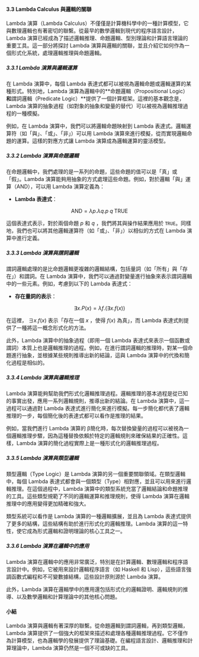 #### **3.3 Lambda Calculus 與邏輯的關聯**

Lambda 演算（Lambda Calculus）不僅僅是計算機科學中的一種計算模型，它與數理邏輯也有著密切的聯繫。從最早的數學邏輯到現代的程序語言設計，Lambda 演算已經成為了描述邏輯推理、命題邏輯、型別理論和計算語言理論的重要工具。這一部分將探討 Lambda 演算與邏輯的關聯，並且介紹它如何作為一個形式化系統，處理邏輯推理與命題邏輯。

##### **3.3.1 Lambda 演算與邏輯運算**

在 Lambda 演算中，每個 Lambda 表達式都可以被視為邏輯命題或邏輯運算的某種形式。特別地，Lambda 演算為邏輯中的**命題邏輯（Propositional Logic）**和**謂詞邏輯（Predicate Logic）**提供了一個計算框架。這裡的基本觀念是，Lambda 演算的抽象過程（如對象的抽象和變量的替代）可以被視為邏輯推理過程的一種模擬。

例如，在 Lambda 演算中，我們可以將邏輯命題映射到 Lambda 表達式。邏輯運算符（如「與」、「或」、「非」）可以用 Lambda 演算來進行模擬，從而實現邏輯命題的運算。這樣的對應方式讓 Lambda 演算成為邏輯運算的靈活模型。

##### **3.3.2 Lambda 演算與命題邏輯**

在命題邏輯中，我們處理的是一系列的命題，這些命題的值可以是「真」或「假」。Lambda 演算能夠用抽象的方式處理這些命題。例如，對於邏輯「與」運算（AND），可以用 Lambda 演算定義為：

- **Lambda 表達式**：  
  
```math
\text{AND} = λp. λq. p \; q \; \text{TRUE}
```

  
  這個表達式表示，對於兩個命題  $`p`$  和  $`q`$ ，我們將其與操作結果應用於 `TRUE`。同樣地，我們也可以將其他邏輯運算符（如「或」、「非」）以相似的方式在 Lambda 演算中進行定義。

##### **3.3.3 Lambda 演算與謂詞邏輯**

謂詞邏輯處理的是比命題邏輯更複雜的邏輯結構，包括量詞（如「所有」與「存在」）和謂詞。在 Lambda 演算中，我們可以通過對變量進行抽象來表示謂詞邏輯中的一些元素。例如，考慮到以下的 Lambda 表達式：

- **存在量詞的表示**：  
  
```math
\exists x. P(x) = λf. (∃ x. f(x))
```


  在這裡， $`∃ x. f(x)`$  表示「存在一個  $`x`$ ，使得  $`f(x)`$  為真」，而 Lambda 表達式則提供了一種將這一概念形式化的方法。

此外，Lambda 演算中的抽象過程（即用一個 Lambda 表達式來表示一個函數或謂詞）本質上也是邏輯推理的過程。例如，在進行謂詞邏輯的推理時，對某一個命題進行抽象，並根據某些規則推導出新的結論，這與 Lambda 演算中的代換和簡化過程是相似的。

##### **3.3.4 Lambda 演算與邏輯推理**

Lambda 演算能夠幫助我們形式化邏輯推理過程。邏輯推理的基本過程是從已知的事實出發，應用一系列邏輯規則，推導出新的結論。在 Lambda 演算中，這一過程可以通過對 Lambda 表達式進行簡化來進行模擬。每一步簡化都代表了邏輯推理的一步，每個簡化後的表達式都可以看作是推理的結果。

例如，當我們進行 Lambda 演算的 β簡化時，每次替換變量的過程可以被視為一個邏輯推理步驟，因為這種替換依賴於特定的邏輯規則來確保結果的正確性。這樣，Lambda 演算的簡化過程實際上是一種形式化的邏輯推理過程。

##### **3.3.5 Lambda 演算與類型邏輯**

類型邏輯（Type Logic）是 Lambda 演算的另一個重要關聯領域。在類型邏輯中，每個 Lambda 表達式都會與一個類型（Type）相對應，並且可以用來進行邏輯推理。在這個過程中，Lambda 演算中的類型系統充當了邏輯結論和命題推理的工具。這些類型規範了不同的邏輯運算和推理規則，使得 Lambda 演算在邏輯推理中的應用變得更加精確和強大。

類型系統可以看作是 Lambda 演算的一種邏輯擴展，並且為 Lambda 表達式提供了更多的結構，這些結構有助於進行形式化的邏輯推理。Lambda 演算的這一特性，使它成為形式邏輯和證明理論的核心工具之一。

##### **3.3.6 Lambda 演算在邏輯中的應用**

Lambda 演算在邏輯中的應用非常廣泛，特別是在計算邏輯、數理邏輯和程序語言設計中。例如，它被用來設計邏輯程序語言（如 Haskell 和 Lisp），這些語言強調函數式編程和不可變數據結構，這些設計原則源於 Lambda 演算。

此外，Lambda 演算在邏輯學中的應用還包括形式化的邏輯證明、邏輯規則的推導、以及數學邏輯和計算理論中的其他核心問題。

#### **小結**

Lambda 演算與邏輯有著深厚的聯繫。從命題邏輯到謂詞邏輯，再到類型邏輯，Lambda 演算提供了一個強大的框架來描述和處理各種邏輯推理過程。它不僅作為計算模型，也為邏輯學的發展提供了理論基礎。在編程語言設計、邏輯推理和計算理論中，Lambda 演算仍然是一個不可或缺的工具。